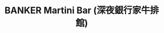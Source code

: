 ---
title: "BANKER Martini Bar (深夜銀行家牛排館)"
description: "BANKER Martini Bar (深夜銀行家牛排館)"
layout: shop
keywords:
  - 美食競賽
  - 台灣美食
  - 美食精選
datePublished: "2025-06-30"
dateModified: "2025-07-02"
city: "台北市"
district: "大安區"
address: "台北市大安區安和路一段83號"
phone: "0223253883"
geo: "25.036609153321766, 121.55233008703554"
google_map: "https://maps.app.goo.gl/e7tW5qM1HTNut3tU9"
footinder: "https://footinder.com.tw/%E5%8F%B0%E5%8C%97%E5%B8%82%E5%A4%A7%E5%AE%89%E5%8D%80/36448/"
official: "https://www.instagram.com/banker_martinibar/"
award:
  - name: "500盤"
    year: "2024"
    entries:
      - dishes:
          - "豬肉三星蔥冰花煎餃"

---